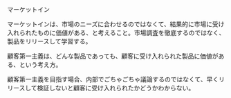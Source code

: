 マーケットイン

マーケットインは、市場のニーズに合わせるのではなくて、結果的に市場に受け入れられたものに価値がある、と考えること。市場調査を徹底するのではなく、製品をリリースして学習する。

顧客第一主義は、どんな製品であっても、顧客に受け入れられた製品に価値がある、という考え方。

顧客第一主義を目指す場合、内部でごちゃごちゃ議論するのではなくて、早くリリースして検証しないと顧客に受け入れられたかどうかわからない。

